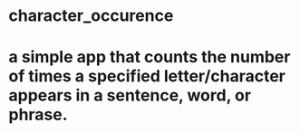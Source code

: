 # character_occurence
# a simple app that counts the number of times a specified letter/character appears in a sentence, word, or phrase.
